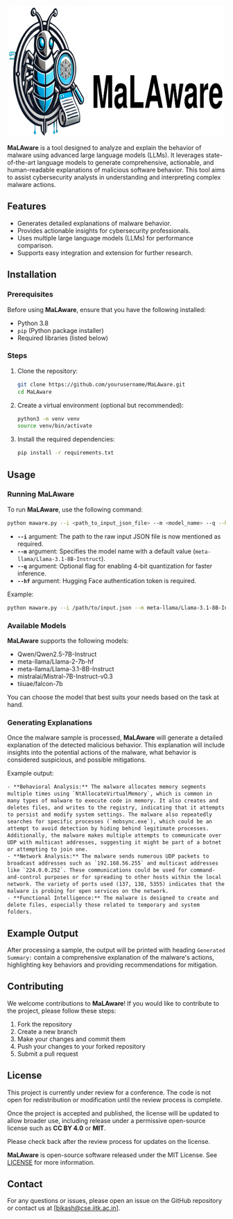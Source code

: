 <p align="center">
<img src="fig/MALWARE_LOGO.png" alt="MaLAware Logo" width="500" height="300">
</p>

**MaLAware** is a tool designed to analyze and explain the behavior of malware using advanced large language models (LLMs). It leverages state-of-the-art language models to generate comprehensive, actionable, and human-readable explanations of malicious software behavior. This tool aims to assist cybersecurity analysts in understanding and interpreting complex malware actions.

## Features

- Generates detailed explanations of malware behavior.
- Provides actionable insights for cybersecurity professionals.
- Uses multiple large language models (LLMs) for performance comparison.
- Supports easy integration and extension for further research.

## Installation

### Prerequisites

Before using **MaLAware**, ensure that you have the following installed:

- Python 3.8
- `pip` (Python package installer)
- Required libraries (listed below)

### Steps

1. Clone the repository:

   ```bash
   git clone https://github.com/yourusername/MaLAware.git
   cd MaLAware
   ```

2. Create a virtual environment (optional but recommended):

   ```bash
   python3 -m venv venv
   source venv/bin/activate
   ```

3. Install the required dependencies:

   ```bash
   pip install -r requirements.txt
   ```

## Usage

### Running MaLAware

To run **MaLAware**, use the following command:

```bash
python maware.py --i <path_to_input_json_file> --m <model_name> --q --hf <hugging_face_token>
```

- **`--i`** argument: The path to the raw input JSON file is now mentioned as required.
- **`--m`** argument: Specifies the model name with a default value (`meta-llama/Llama-3.1-8B-Instruct`).
- **`--q`** argument: Optional flag for enabling 4-bit quantization for faster inference.
- **`--hf`** argument: Hugging Face authentication token is required.

Example:

```bash
python maware.py --i /path/to/input.json --m meta-llama/Llama-3.1-8B-Instruct --q --hf <your_hugging_face_token>
```

### Available Models

**MaLAware** supports the following models:

- Qwen/Qwen2.5-7B-Instruct
- meta-llama/Llama-2-7b-hf
- meta-llama/Llama-3.1-8B-Instruct
- mistralai/Mistral-7B-Instruct-v0.3
- tiiuae/falcon-7b

You can choose the model that best suits your needs based on the task at hand.

### Generating Explanations

Once the malware sample is processed, **MaLAware** will generate a detailed explanation of the detected malicious behavior. This explanation will include insights into the potential actions of the malware, what behavior is considered suspicious, and possible mitigations.

Example output:

```
- **Behavioral Analysis:** The malware allocates memory segments multiple times using `NtAllocateVirtualMemory`, which is common in many types of malware to execute code in memory. It also creates and deletes files, and writes to the registry, indicating that it attempts to persist and modify system settings. The malware also repeatedly searches for specific processes (`mobsync.exe`), which could be an attempt to avoid detection by hiding behind legitimate processes. Additionally, the malware makes multiple attempts to communicate over UDP with multicast addresses, suggesting it might be part of a botnet or attempting to join one.
- **Network Analysis:** The malware sends numerous UDP packets to broadcast addresses such as `192.168.56.255` and multicast addresses like `224.0.0.252`. These communications could be used for command-and-control purposes or for spreading to other hosts within the local network. The variety of ports used (137, 138, 5355) indicates that the malware is probing for open services on the network.
- **Functional Intelligence:** The malware is designed to create and delete files, especially those related to temporary and system folders.
```

## Example Output

After processing a sample, the output will be printed with heading `Generated Summary:` contain a comprehensive explanation of the malware's actions, highlighting key behaviors and providing recommendations for mitigation.

## Contributing

We welcome contributions to **MaLAware**! If you would like to contribute to the project, please follow these steps:

1. Fork the repository
2. Create a new branch
3. Make your changes and commit them
4. Push your changes to your forked repository
5. Submit a pull request

## License

This project is currently under review for a conference. The code is not open for redistribution or modification until the review process is complete. 

Once the project is accepted and published, the license will be updated to allow broader use, including release under a permissive open-source license such as **CC BY 4.0** or **MIT**.

Please check back after the review process for updates on the license.


**MaLAware** is open-source software released under the MIT License. See [LICENSE](LICENSE) for more information.

## Contact

For any questions or issues, please open an issue on the GitHub repository or contact us at [bikash@cse.iitk.ac.in].
